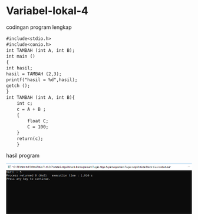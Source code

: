 # Variabel-lokal-4

codingan program lengkap

    #include<stdio.h>
    #include<conio.h>
    int TAMBAH (int A, int B);
    int main ()
    {
    int hasil;
    hasil = TAMBAH (2,3);
    printf("hasil = %d",hasil);
    getch ();
    }
    int TAMBAH (int A, int B){
        int c;
        c = A + B ;
        {
            float C;
            C = 100;
        }
        return(c);
        }
        
        
hasil program
        
![img](https://github.com/AbdulahHanafi/Variabel-lokal-4/blob/master/Variabel%20lokal4.png?raw=true)
